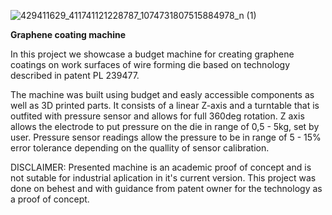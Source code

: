 ![429411629_411741121228787_1074731807515884978_n (1)](https://github.com/jakubdaron/Graphene_coating_machine/assets/102093406/480e1f31-6150-4794-ae4f-d809856bea37)

**Graphene coating machine**

In this project we showcase a budget machine for creating graphene coatings on work surfaces of wire forming die based on technology described in patent  PL 239477.

The machine was built using budget and easly accessible components as well as 3D printed parts. 
It consists of a linear Z-axis and a turntable that is outfited with pressure sensor and allows for full 360deg rotation.
Z axis allows the electrode to put pressure on the die in range of 0,5 - 5kg, set by user. 
Pressure sensor readings allow the pressure to be in range of 5 - 15% error tolerance depending on the quallity of sensor calibration.


DISCLAIMER:
Presented machine is an academic proof of concept and is not sutable for industrial aplication in it's current version. 
This project was done on behest and with guidance from patent owner for the technology as a proof of concept.

